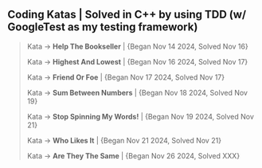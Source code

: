 ## Coding Katas | Solved in C++ by using TDD (w/ GoogleTest as my testing framework)


> Kata -> **Help The Bookseller** | {Began Nov 14 2024, Solved Nov 16}
> 
> Kata -> **Highest And Lowest** | {Began Nov 16 2024, Solved Nov 17}
>
> Kata -> **Friend Or Foe** | {Began Nov 17 2024, Solved Nov 17}
>
> Kata -> **Sum Between Numbers** | {Began Nov 18 2024, Solved Nov 19}
>
> Kata -> **Stop Spinning My Words!** | {Began Nov 19 2024, Solved Nov 21}
>
> Kata -> **Who Likes It** | {Began Nov 21 2024, Solved Nov 21}
>
> Kata -> **Are They The Same** | {Began Nov 26 2024, Solved XXX}
